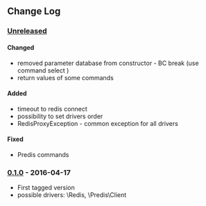 ## Change Log

### [Unreleased][unreleased]

#### Changed
- removed parameter database from constructor - BC break (use command select )
- return values of some commands

#### Added
- timeout to redis connect
- possibility to set drivers order
- RedisProxyException - common exception for all drivers

#### Fixed
- Predis commands

### [0.1.0] - 2016-04-17
- First tagged version
- possible drivers: \Redis, \Predis\Client

[unreleased]: https://github.com/lulco/redis-proxy/compare/0.1.0...HEAD
[0.1.0]: https://github.com/lulco/redis-proxy/compare/0.0.0...0.1.0

